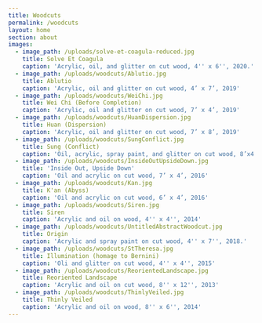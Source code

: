 ```yaml
---
title: Woodcuts
permalink: /woodcuts
layout: home
section: about
images:
  - image_path: /uploads/solve-et-coagula-reduced.jpg
    title: Solve Et Coagula
    caption: 'Acrylic, oil, and glitter on cut wood, 4'' x 6'', 2020.'
  - image_path: /uploads/woodcuts/Ablutio.jpg
    title: Ablutio
    caption: 'Acrylic, oil and glitter on cut wood, 4’ x 7’, 2019'
  - image_path: /uploads/woodcuts/WeiChi.jpg
    title: Wei Chi (Before Completion)
    caption: 'Acrylic, oil and glitter on cut wood, 7’ x 4’, 2019'
  - image_path: /uploads/woodcuts/HuanDispersion.jpg
    title: Huan (Dispersion)
    caption: 'Acrylic, oil and glitter on cut wood, 7’ x 8’, 2019'
  - image_path: /uploads/woodcuts/SungConflict.jpg
    title: Sung (Conflict)
    caption: 'Oil, acrylic, spray paint, and glitter on cut wood, 8’x4’, 2017-18'
  - image_path: /uploads/woodcuts/InsideOutUpsideDown.jpg
    title: 'Inside Out, Upside Down'
    caption: 'Oil and acrylic on cut wood, 7’ x 4’, 2016'
  - image_path: /uploads/woodcuts/Kan.jpg
    title: K'an (Abyss)
    caption: 'Oil and acrylic on cut wood, 6’ x 4’, 2016'
  - image_path: /uploads/woodcuts/Siren.jpg
    title: Siren
    caption: 'Acrylic and oil on wood, 4'' x 4'', 2014'
  - image_path: /uploads/woodcuts/UntitledAbstractWoodcut.jpg
    title: Origin
    caption: 'Acrylic and spray paint on cut wood, 4'' x 7'', 2018.'
  - image_path: /uploads/woodcuts/StTheresa.jpg
    title: Illumination (homage to Bernini)
    caption: 'Oli and glitter on cut wood, 4'' x 4'', 2015'
  - image_path: /uploads/woodcuts/ReorientedLandscape.jpg
    title: Reoriented Landscape
    caption: 'Acrylic and oil on cut wood, 8'' x 12'', 2013'
  - image_path: /uploads/woodcuts/ThinlyVeiled.jpg
    title: Thinly Veiled
    caption: 'Acrylic and oil on wood, 8'' x 6'', 2014'
---
```


